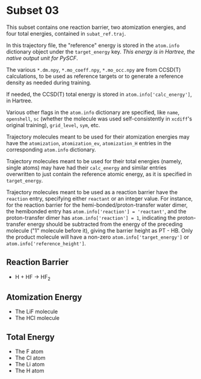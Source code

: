 # Subset 03

This subset contains one reaction barrier, two atomization energies, and four total energies, contained in `subat_ref.traj`.

In this trajectory file, the "reference" energy is stored in the `atom.info` dictionary object under the `target_energy` key. *This energy is in Hartree, the native output unit for PySCF*.

The various `*.dm.npy`, `*.mo_coeff.npy`, `*.mo_occ.npy` are from CCSD(T) calculations, to be used as reference targets or to generate a reference density as needed during training.

If needed, the CCSD(T) total energy is stored in `atom.info['calc_energy']`, in Hartree.

Various other flags in the `atom.info` dictionary are specified, like `name`, `openshell`, `sc` (whether the molecule was used self-consistently in `xcdiff`'s original training), `grid_level`, `sym`, etc.

Trajectory molecules meant to be used for their atomization energies may have the `atomization`, `atomization_ev`, `atomization_H` entries in the corresponding `atom.info` dictionary.

Trajectory molecules meant to be used for their total energies (namely, single atoms) may have had their `calc_energy` and similar entries overwritten to just contain the reference atomic energy, as it is specified in `target_energy`.

Trajectory molecules meant to be used as a reaction barrier have the `reaction` entry, specifying either `reactant` or an integer value. For instance, for the reaction barrier for the hemi-bonded/proton-transfer water dimer, the hemibonded entry has `atom.info['reaction'] = 'reactant'`, and the proton-transfer dimer has `atom.info['reaction'] = 1`, indicating the proton-transfer energy should be subtracted from the energy of the preceding molecule ("1" molecule before it), giving the barrier height as PT - HB. Only the product molecule will have a non-zero `atom.info['target_energy']` or `atom.info['reference_height']`.

## Reaction Barrier

- H + HF -> HF<sub>2</sub>


## Atomization Energy

- The LiF molecule
- The HCl molecule

## Total Energy
- The F atom
- The Cl atom
- The Li atom
- The H atom